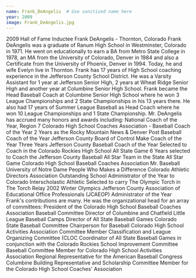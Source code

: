 ```yaml
---
name: Frank_DeAngelis  # Use sanitized name here
year: 2009
image: Frank_DeAngelis.jpg
---
```


2009 Hall of Fame Inductee Frank DeAngelis - Thornton, Colorado
Frank DeAngelis was a graduate of Ranum High School in Westminster, Colorado in 1971. He went on
educationally to earn a BA from Metro State College in 1978, an MA from the University of Colorado,
Denver in 1984 and also a Certificate from the University of Phoenix, Denver in 1994. Today, he and wife
Evelyn live in Thornton.
Frank has 17 years of High School coaching experience in the Jefferson County School District. He was a
Varsity Assistant for 1 year at Jefferson Senior High, 2 years at Wheat Ridge Senior High and another
year at Columbine Senior High School. Frank became the Head Baseball Coach at Columbine Senior High
School where he won 3 League Championships and 2 State Championships in his 13 years there. He also
had 17 years of Summer League Baseball as Head Coach where he won 10 League Championships and 1
State Championship.
Mr. DeAngelis has accrued many honors and awards including:
National Coach of the Year, Region 7
Colorado High School Coaches Association - Baseball Coach of the Year
2 Years as the Rocky Mountain News & Denver Post Baseball Coach of the Year
Jefferson County Board of Control Make Coach of the Year
Three Years Jefferson County Baseball Coach of the Year
Selected to Coach in the Colorado Rockies High School All State Game
6 Years selected to Coach the Jefferson County Baseball All Star Team in the State All Star Game
Colorado High School Baseball Coaches Association Mr. Baseball
University of Notre Dame People Who Makes a Difference
Colorado Athletic Directors Association Outstanding School Administrator of the Year to
Colorado Interscholastic Athletic
Selected to carry The Olympic Torch in The Torch Relay 2002 Winter Olympics
Jefferson County Association of Educational Office Professionals (JCAEOP) Administrator of the
Year
Frank's contributions are many. He was the organizational head for an array of committees:
President of the Colorado High School Baseball Coaches Association
Baseball Committee Director of Columbine and Chatfield Little League Baseball Camps
Director of All State Baseball Games Colorado State Baseball Committee Chairperson for
Baseball
Colorado High School Activities Association Committee Member Classification and League
Organizing Committee (CLOC
Coordinator of All State Baseball Games in conjunction with the Colorado Rockies School
Improvement Committee
Baseball Committee Member for Colorado High School Activities Association
Regional Representative for the American Baseball Congress Columbine Building Representative
and Scholarship Committee Member for the Colorado High School Coaches' Association